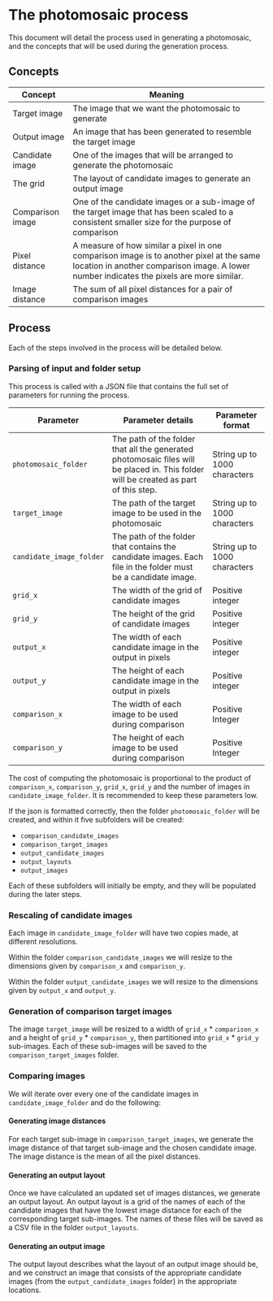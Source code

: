 # The photomosaic process

This document will detail the process used in generating a photomosaic, and the concepts that will be used during the generation process.

## Concepts

| Concept          | Meaning                                                                                                                                                                              |
|------------------|--------------------------------------------------------------------------------------------------------------------------------------------------------------------------------------|
| Target image     | The image that we want the photomosaic to generate                                                                                                                                   |
| Output image     | An image that has been generated to resemble the target image                                                                                                                        |
| Candidate image  | One of the images that will be arranged to generate the photomosaic                                                                                                                  |
| The grid         | The layout of candidate images to generate an output image                                                                                                                           |
| Comparison image | One of the candidate images or a sub-image of the target image that has been scaled to a consistent smaller size for the purpose of comparison                                       |
| Pixel distance   | A measure of how similar a pixel in one comparison image is to another pixel at the same location in another comparison image. A lower number indicates the pixels are more similar. |
| Image distance   | The sum of all pixel distances for a pair of comparison images                                                                                                                       |

## Process

Each of the steps involved in the process will be detailed below.

### Parsing of input and folder setup

This process is called with a JSON file that contains the full set of parameters for running the process.

| Parameter                | Parameter details                                                                                                                    | Parameter format             |
|--------------------------|--------------------------------------------------------------------------------------------------------------------------------------|------------------------------|
| `photomosaic_folder`     | The path of the folder that all the generated photomosaic files will be placed in. This folder will be created as part of this step. | String up to 1000 characters |
| `target_image`           | The path of the target image to be used in the photomosaic                                                                           | String up to 1000 characters |
| `candidate_image_folder` | The path of the folder that contains the candidate images. Each file in the folder must be a candidate image.                        | String up to 1000 characters |
| `grid_x`                 | The width of the grid of candidate images                                                                                            | Positive integer             |
| `grid_y`                 | The height of the grid of candidate images                                                                                           | Positive integer             |
| `output_x`               | The width of each candidate image in the output in pixels                                                                            | Positive integer             |
| `output_y`               | The height of each candidate image in the output in pixels                                                                           | Positive integer             |
| `comparison_x`           | The width of each image to be used during comparison                                                                                 | Positive Integer             |
| `comparison_y`           | The height of each image to be used during comparison                                                                                | Positive Integer             |

The cost of computing the photomosaic is proportional to the product of `comparison_x`, `comparison_y`, `grid_x`, `grid_y` and the number of images in `candidate_image_folder`. It is recommended to keep these parameters low.

If the json is formatted correctly, then the folder `photomosaic_folder` will be created, and within it five subfolders will be created:

* `comparison_candidate_images`
* `comparison_target_images`
* `output_candidate_images`
* `output_layouts`
* `output_images`

Each of these subfolders will initially be empty, and they will be populated during the later steps.

### Rescaling of candidate images

Each image in `candidate_image_folder` will have two copies made, at different resolutions.

Within the folder `comparison_candidate_images` we will resize to the dimensions given by `comparison_x` and `comparison_y`.

Within the folder `output_candidate_images` we will resize to the dimensions given by `output_x` and `output_y`.

### Generation of comparison target images

The image `target_image` will be resized to a width of `grid_x` * `comparison_x` and a height of `grid_y` * `comparison_y`, then partitioned into `grid_x` * `grid_y` sub-images. Each of these sub-images will be saved to the `comparison_target_images` folder. 

### Comparing images

We will iterate over every one of the candidate images in `candidate_image_folder` and do the following:

#### Generating image distances

For each target sub-image in `comparison_target_images`, we generate the image distance of that target sub-image and the chosen candidate image. The image distance is the mean of all the pixel distances.

#### Generating an output layout

Once we have calculated an updated set of images distances, we generate an output layout. An output layout is a grid of the names of each of the candidate images that have the lowest image distance for each of the corresponding target sub-images. The names of these files will be saved as a CSV file in the folder `output_layouts`.

#### Generating an output image

The output layout describes what the layout of an output image should be, and we construct an image that consists of the appropriate candidate images (from the `output_candidate_images` folder) in the appropriate locations.
